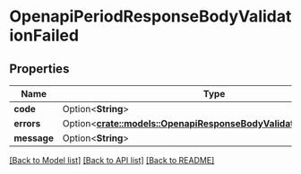 # OpenapiPeriodResponseBodyValidationFailed

## Properties

Name | Type | Description | Notes
------------ | ------------- | ------------- | -------------
**code** | Option<**String**> |  | [optional]
**errors** | Option<[**crate::models::OpenapiResponseBodyValidationFailedErrors**](openapi_ResponseBodyValidationFailed_errors.md)> |  | [optional]
**message** | Option<**String**> |  | [optional]

[[Back to Model list]](../README.md#documentation-for-models) [[Back to API list]](../README.md#documentation-for-api-endpoints) [[Back to README]](../README.md)


